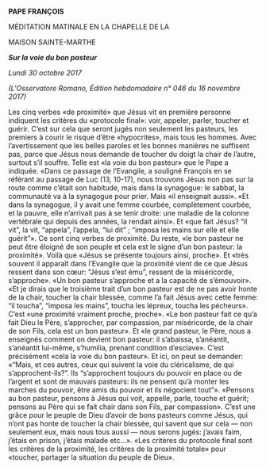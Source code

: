 **PAPE FRANÇOIS**

MÉDITATION MATINALE EN LA CHAPELLE DE LA

MAISON SAINTE-MARTHE

***Sur la voie du bon pasteur***

*Lundi 30 octobre 2017*

*(L'Osservatore Romano, Édition hebdomadaire n° 046 du 16 novembre 2017)*

Les cinq verbes «de proximité» que Jésus vit en première personne indiquent les critères du «protocole final»: voir, appeler, parler, toucher et guérir. C’est sur cela que seront jugés non seulement les pasteurs, les premiers à courir le risque d’être «hypocrites», mais tous les hommes. Avec l’avertissement que les belles paroles et les bonnes manières ne suffisent pas, parce que Jésus nous demande de toucher du doigt la chair de l’autre, surtout s’il souffre. Telle est «la voie du bon pasteur» que le Pape a indiquée. «Dans ce passage de l’Evangile, a souligné François en se référant au passage de Luc (13, 10-17), nous trouvons Jésus non pas sur la route comme c’était son habitude, mais dans la synagogue: le sabbat, la communauté va à la synagogue pour prier. Mais «il enseignait aussi». «Et dans la synagogue, il y avait une femme courbée, complètement courbée, et la pauvre, elle n’arrivait pas à se tenir droite: une maladie de la colonne vertébrale qui depuis des années, la rendait ainsi». Et «que fait Jésus? “il vit”, la vit, “appela”, l’appela, “lui dit” ; “imposa les mains sur elle et elle guérit”». Ce sont cinq verbes de proximité. Du reste, «le bon pasteur ne peut être éloigné de son peuple et cela est le signe d’un bon pasteur: la proximité». Voilà que «Jésus se présente toujours ainsi, proche». Et «très souvent il apparaît dans l’Evangile que la proximité vient de ce que Jésus ressent dans son cœur: “Jésus s’est ému”, ressent de la miséricorde, s’approche». «Un bon pasteur s’approche et a la capacité de s’émouvoir». «Et je dirais que le troisième trait d’un bon pasteur est de ne pas avoir honte de la chair, toucher la chair blessée, comme l’a fait Jésus avec cette femme: “il toucha”, “imposa les mains”, toucha les lépreux, toucha les pécheurs». C’est «une proximité vraiment proche, proche». «Le bon pasteur fait ce qu’a fait Dieu le Père, s’approcher, par compassion, par miséricorde, de la chair de son Fils, cela est un bon pasteur». Et «le grand pasteur, le Père, nous a enseignés comment on devient bon pasteur: il s’abaissa, s’anéantit, s’anéantit lui-même, s’humilia, prenant condition d’esclave». C’est précisément «cela la voie du bon pasteur». Et ici, on peut se demander: «“Mais, et ces autres, ceux qui suivent la voie du cléricalisme, de qui s’approchent-ils?”. Ils “s’approchent toujours du pouvoir en place ou de l’argent et sont de mauvais pasteurs: ils ne pensent qu’à monter les marches du pouvoir, être amis du pouvoir et ils négocient tout”». «Pensons au bon pasteur, pensons à Jésus qui voit, appelle, parle, touche et guérit; pensons au Père qui se fait chair dans son Fils, par compassion». C’est une grâce pour le peuple de Dieu d’avoir de bons pasteurs comme Jésus, qui n’ont pas honte de toucher la chair blessée, qui savent que sur cela — non seulement eux, mais nous tous aussi — nous serons jugés: j’avais faim, j’étais en prison, j’étais malade etc...». «Les critères du protocole final sont les critères de la proximité, les critères de la proximité totale» pour «toucher, partager la situation du peuple de Dieu».